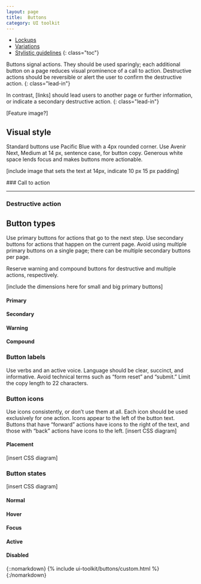 ```yaml
---
layout: page
title:  Buttons
category: UI toolkit
---
```


- [Lockups](#lockups)
- [Variations](#variations)
- [Stylistic guidelines](#stylistic-guidelines)
{: class="toc"}

<div class="content-67 content-first">

Buttons signal actions. They should be used sparingly; each additional button on a page reduces visual prominence of a call to action. Destructive actions should be reversible or alert the user to confirm the destructive action. 
{: class="lead-in"}

In contrast, [links] should lead users to another page or further information, or indicate a secondary destructive action.
{: class="lead-in"}

</div>

<div class="content-33 content-last">
	
[Feature image?]

</div>

## Visual style

<div class="content-33 content-first">
Standard buttons use Pacific Blue with a 4px rounded corner. Use Avenir Next, Medium at 14 px, sentence case, for button copy. Generous white space lends focus and makes buttons more actionable.
</div>

\[include image that sets the text at 14px, indicate 10 px 15 px padding]
<div class="content-67 content-last">
### Call to action

---

### Destructive action
</div>

## Button types

Use primary buttons for actions that go to the next step. Use secondary buttons for actions that happen on the current page. Avoid using multiple primary buttons on a single page; there can be multiple secondary buttons per page.

Reserve warning and compound buttons for destructive and multiple actions, respectively. 

\[include the dimensions here for small and big primary buttons]

#### Primary

#### Secondary

#### Warning

#### Compound

### Button labels
Use verbs and an active voice. Language should be clear, succinct, and informative. Avoid technical terms such as “form reset” and “submit.” Limit the copy length to 22 characters.

### Button icons
Use icons consistently, or don’t use them at all. Each icon should be used exclusively for one action. Icons appear to the left of the button text. Buttons that have “forward” actions have icons to the right of the text, and those with “back” actions have icons to the left.
\[insert CSS diagram]

#### Placement
\[insert CSS diagram]

### Button states
\[insert CSS diagram]

#### Normal

#### Hover

#### Focus

#### Active

#### Disabled

{::nomarkdown}
{% include ui-toolkit/buttons/custom.html %}
{:/nomarkdown}
